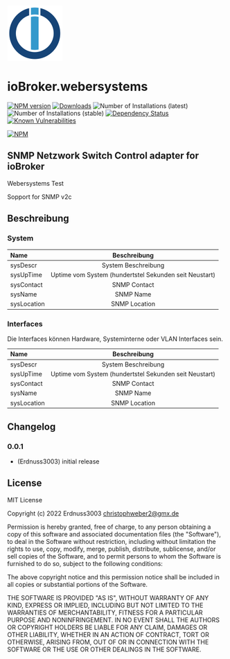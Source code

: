 ![Logo](admin/webersystems.png)
# ioBroker.webersystems

[![NPM version](http://img.shields.io/npm/v/iobroker.webersystems.svg)](https://www.npmjs.com/package/iobroker.webersystems)
[![Downloads](https://img.shields.io/npm/dm/iobroker.webersystems.svg)](https://www.npmjs.com/package/iobroker.webersystems)
![Number of Installations (latest)](http://iobroker.live/badges/webersystems-installed.svg)
![Number of Installations (stable)](http://iobroker.live/badges/webersystems-stable.svg)
[![Dependency Status](https://img.shields.io/david/Erdnuss3003/iobroker.webersystems.svg)](https://david-dm.org/Erdnuss3003/iobroker.webersystems)
[![Known Vulnerabilities](https://snyk.io/test/github/Erdnuss3003/ioBroker.webersystems/badge.svg)](https://snyk.io/test/github/Erdnuss3003/ioBroker.webersystems)

[![NPM](https://nodei.co/npm/iobroker.webersystems.png?downloads=true)](https://nodei.co/npm/iobroker.webersystems/)

## SNMP Netzwork Switch Control adapter for ioBroker

Webersystems Test

Sopport for SNMP v2c

## Beschreibung

### System

| Name                	| Beschreibung             											|
|:------------------    |:-------------------:      										|
| sysDescr      		| System Beschreibung        										|
| sysUpTime				| Uptime vom System (hundertstel Sekunden seit Neustart)       		|
| sysContact       		| SNMP Contact        												|
| sysName				| SNMP Name        													|
| sysLocation			| SNMP Location        												|

### Interfaces

Die Interfaces können Hardware, Systeminterne oder VLAN Interfaces sein.

| Name                	| Beschreibung             											|
|:------------------    |:-------------------:      										|
| sysDescr      		| System Beschreibung        										|
| sysUpTime				| Uptime vom System (hundertstel Sekunden seit Neustart)       		|
| sysContact       		| SNMP Contact        												|
| sysName				| SNMP Name        													|
| sysLocation			| SNMP Location        												|

## Changelog

### 0.0.1
* (Erdnuss3003) initial release

## License
MIT License

Copyright (c) 2022 Erdnuss3003 <christophweber2@gmx.de>

Permission is hereby granted, free of charge, to any person obtaining a copy
of this software and associated documentation files (the "Software"), to deal
in the Software without restriction, including without limitation the rights
to use, copy, modify, merge, publish, distribute, sublicense, and/or sell
copies of the Software, and to permit persons to whom the Software is
furnished to do so, subject to the following conditions:

The above copyright notice and this permission notice shall be included in all
copies or substantial portions of the Software.

THE SOFTWARE IS PROVIDED "AS IS", WITHOUT WARRANTY OF ANY KIND, EXPRESS OR
IMPLIED, INCLUDING BUT NOT LIMITED TO THE WARRANTIES OF MERCHANTABILITY,
FITNESS FOR A PARTICULAR PURPOSE AND NONINFRINGEMENT. IN NO EVENT SHALL THE
AUTHORS OR COPYRIGHT HOLDERS BE LIABLE FOR ANY CLAIM, DAMAGES OR OTHER
LIABILITY, WHETHER IN AN ACTION OF CONTRACT, TORT OR OTHERWISE, ARISING FROM,
OUT OF OR IN CONNECTION WITH THE SOFTWARE OR THE USE OR OTHER DEALINGS IN THE
SOFTWARE.